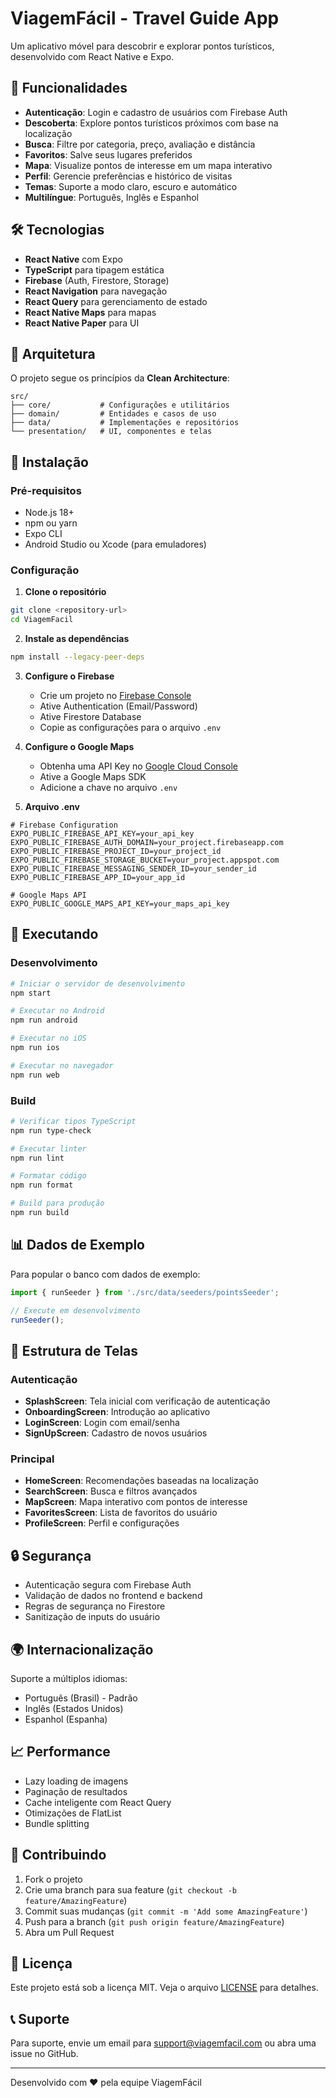 # ViagemFácil - Travel Guide App

Um aplicativo móvel para descobrir e explorar pontos turísticos, desenvolvido com React Native e Expo.

## 🚀 Funcionalidades

- **Autenticação**: Login e cadastro de usuários com Firebase Auth
- **Descoberta**: Explore pontos turísticos próximos com base na localização
- **Busca**: Filtre por categoria, preço, avaliação e distância
- **Favoritos**: Salve seus lugares preferidos
- **Mapa**: Visualize pontos de interesse em um mapa interativo
- **Perfil**: Gerencie preferências e histórico de visitas
- **Temas**: Suporte a modo claro, escuro e automático
- **Multilíngue**: Português, Inglês e Espanhol

## 🛠️ Tecnologias

- **React Native** com Expo
- **TypeScript** para tipagem estática
- **Firebase** (Auth, Firestore, Storage)
- **React Navigation** para navegação
- **React Query** para gerenciamento de estado
- **React Native Maps** para mapas
- **React Native Paper** para UI

## 📱 Arquitetura

O projeto segue os princípios da **Clean Architecture**:

```
src/
├── core/           # Configurações e utilitários
├── domain/         # Entidades e casos de uso
├── data/           # Implementações e repositórios
└── presentation/   # UI, componentes e telas
```

## 🔧 Instalação

### Pré-requisitos

- Node.js 18+
- npm ou yarn
- Expo CLI
- Android Studio ou Xcode (para emuladores)

### Configuração

1. **Clone o repositório**
```bash
git clone <repository-url>
cd ViagemFacil
```

2. **Instale as dependências**
```bash
npm install --legacy-peer-deps
```

3. **Configure o Firebase**
   - Crie um projeto no [Firebase Console](https://console.firebase.google.com)
   - Ative Authentication (Email/Password)
   - Ative Firestore Database
   - Copie as configurações para o arquivo `.env`

4. **Configure o Google Maps**
   - Obtenha uma API Key no [Google Cloud Console](https://console.cloud.google.com)
   - Ative a Google Maps SDK
   - Adicione a chave no arquivo `.env`

5. **Arquivo .env**
```env
# Firebase Configuration
EXPO_PUBLIC_FIREBASE_API_KEY=your_api_key
EXPO_PUBLIC_FIREBASE_AUTH_DOMAIN=your_project.firebaseapp.com
EXPO_PUBLIC_FIREBASE_PROJECT_ID=your_project_id
EXPO_PUBLIC_FIREBASE_STORAGE_BUCKET=your_project.appspot.com
EXPO_PUBLIC_FIREBASE_MESSAGING_SENDER_ID=your_sender_id
EXPO_PUBLIC_FIREBASE_APP_ID=your_app_id

# Google Maps API
EXPO_PUBLIC_GOOGLE_MAPS_API_KEY=your_maps_api_key
```

## 🚀 Executando

### Desenvolvimento
```bash
# Iniciar o servidor de desenvolvimento
npm start

# Executar no Android
npm run android

# Executar no iOS
npm run ios

# Executar no navegador
npm run web
```

### Build
```bash
# Verificar tipos TypeScript
npm run type-check

# Executar linter
npm run lint

# Formatar código
npm run format

# Build para produção
npm run build
```

## 📊 Dados de Exemplo

Para popular o banco com dados de exemplo:

```typescript
import { runSeeder } from './src/data/seeders/pointsSeeder';

// Execute em desenvolvimento
runSeeder();
```



## 📱 Estrutura de Telas

### Autenticação
- **SplashScreen**: Tela inicial com verificação de autenticação
- **OnboardingScreen**: Introdução ao aplicativo
- **LoginScreen**: Login com email/senha
- **SignUpScreen**: Cadastro de novos usuários

### Principal
- **HomeScreen**: Recomendações baseadas na localização
- **SearchScreen**: Busca e filtros avançados
- **MapScreen**: Mapa interativo com pontos de interesse
- **FavoritesScreen**: Lista de favoritos do usuário
- **ProfileScreen**: Perfil e configurações

## 🔒 Segurança

- Autenticação segura com Firebase Auth
- Validação de dados no frontend e backend
- Regras de segurança no Firestore
- Sanitização de inputs do usuário

## 🌍 Internacionalização

Suporte a múltiplos idiomas:
- Português (Brasil) - Padrão
- Inglês (Estados Unidos)
- Espanhol (Espanha)

## 📈 Performance

- Lazy loading de imagens
- Paginação de resultados
- Cache inteligente com React Query
- Otimizações de FlatList
- Bundle splitting

## 🤝 Contribuindo

1. Fork o projeto
2. Crie uma branch para sua feature (`git checkout -b feature/AmazingFeature`)
3. Commit suas mudanças (`git commit -m 'Add some AmazingFeature'`)
4. Push para a branch (`git push origin feature/AmazingFeature`)
5. Abra um Pull Request

## 📄 Licença

Este projeto está sob a licença MIT. Veja o arquivo [LICENSE](LICENSE) para detalhes.

## 📞 Suporte

Para suporte, envie um email para support@viagemfacil.com ou abra uma issue no GitHub.

---

Desenvolvido com ❤️ pela equipe ViagemFácil